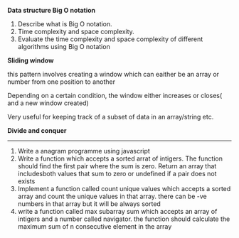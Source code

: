 **Data structure Big O notation**
1.	Describe what is Big O notation.
2.	Time complexity and space complexity.
3.	Evaluate the time complexity and space complexity of different algorithms using Big O notation

**Sliding window**

this pattern involves creating a window which can eaither be an array or number from one position to another

Depending on a certain condition, the window either increases or closes( and a new window created)

Very useful for keeping track of a subset of data in an array/string etc.



**Divide and conquer**

****

1. Write a anagram programme using javascript
2. Write a function which accepts a sorted arrat of intigers. The function should find the first pair where the sum is zero. Return an array that includesboth values that sum to zero or undefined if a pair does not exists
3. Implement a function called count unique values which accepts a sorted array and count the unique values in that array. there can be -ve numbers in that array but it will be always sorted
4. write a function called max subarray sum which accepts an array of intigers and a number called navigator. the function should calculate the maximum sum of n consecutive element in the array